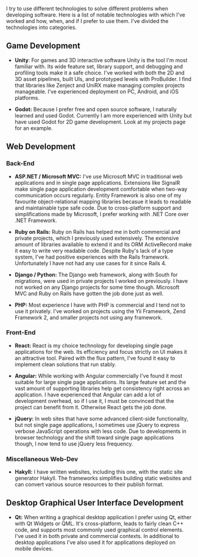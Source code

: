 I try to use different technologies to solve different problems when developing
software. Here is a list of notable technologies with which I've worked and how,
when, and if I prefer to use them. I've divided the technologies into
categories.

## Game Development

- **Unity**: For games and 3D interactive software Unity is the tool I'm most
familiar with. Its wide feature set, library support, and debugging and
profiling tools make it a safe choice. I've worked with both the 2D and 3D asset
pipelines, built UIs, and prototyped levels with ProBuilder. I find that
libraries like Zenject and UniRX make managing complex projects manageable. I've
experienced deployment on PC, Android, and iOS platforms.

- **Godot:** Because I prefer free and open source software, I naturally learned
and used Godot. Currently I am more experienced with Unity but have used Godot
for 2D game development. Look at my projects page for an example.

## Web Development

### Back-End

- **ASP.NET / Microsoft MVC:** I've use Microsoft MVC in traditional web
applications and in single page applications. Extensions like SignalR make
single page application development comfortable when two-way communication
occurs regularly. Entity Framework is also one of my favourite object-relational
mapping libraries becasue it leads to readable and maintainable type safe code.
Due to cross-platform support and simplifications made by Microsoft, I prefer
working with .NET Core over .NET Framework.

- **Ruby on Rails:** Ruby on Rails has helped me in both commercial and private
projects, which I previously used extensively. The extensive amount of libraries
available to extend it and its ORM ActiveRecord make it easy to write very
readable code. Despite Ruby's lack of a type system, I've had positive
experiences with the Rails framework. Unfortunately I have not had any use cases
for it since Rails 4.

- **Django / Python:** The Django web framework, along with South for
migrations, were used in private projects I worked on previously. I have not
worked on any Django projects for some time though. Microsoft MVC and Ruby on
Rails have gotten the job done just as well.

- **PHP:** Most experience I have with PHP is commercial and I tend not to use
it privately. I've worked on projects using the Yii Framework, Zend Framework 2,
and smaller projects not using any framework.

### Front-End

- **React:** React is my choice technology for developing single page
applications for the web. Its efficiency and focus strictly on UI makes it an
attractive tool. Paired with the flux pattern, I've found it easy to implement
clean solutions that run stably.

- **Angular:** While working with Angular commercially I've found it most
suitable for large single page applications. Its large feature set and the vast
amount of supporting libraries help get consistency right across an application.
I have experienced that Angular can add a lot of development overhead, so if I
use it, I must be convinced that the project can benefit from it. Otherwise
React gets the job done.

- **jQuery:** In web sites that have some advanced client-side functionality,
but not single page applications, I sometimes use jQuery to express verbose
JavaScript operations with less code. Due to developments in browser technology
and the shift toward single page applications though, I now
tend to use jQuery less frequency.

### Miscellaneous Web-Dev

- **Hakyll:** I have written websites, including this one, with the static site
generator Hakyll. The frameworks simplifies building static websites and can
convert various source resources to their publish format.

## Desktop Graphical User Interface Development

- **Qt:** When writing a graphical desktop application I prefer using Qt, either
with Qt Widgets or QML. It's cross-platform, leads to fairly clean C++ code, and
supports most commonly used graphical control elements. I've used it in both
private and commercial contexts. In additional to desktop applications I've also
used it for applications deployed on mobile devices.
